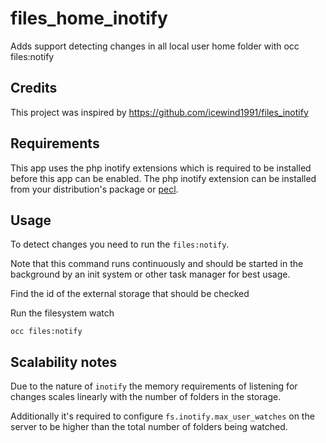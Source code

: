 # files_home_inotify

Adds support detecting changes in all local user home folder with occ files:notify

## Credits
  
This project was inspired by https://github.com/icewind1991/files_inotify

## Requirements

This app uses the php inotify extensions which is required to be installed before this app can be enabled.
The php inotify extension can be installed from your distribution's package or [pecl](https://pecl.php.net/package/inotify).

## Usage

To detect changes you need to run the `files:notify`.

Note that this command runs continuously and should be started in the background by an init system or other task manager for best usage. 

Find the id of the external storage that should be checked

Run the filesystem watch

```
occ files:notify
```

## Scalability notes

Due to the nature of `inotify` the memory requirements of listening for changes 
scales linearly with the number of folders in the storage.

Additionally it's required to configure `fs.inotify.max_user_watches` on the server
to be higher than the total number of folders being watched.
 

